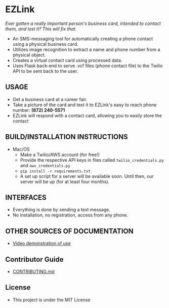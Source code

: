 # EZLink

_Ever gotten a really important person's business card, intended to contact them, and lost it? This will fix that._
  * An SMS-messaging tool for automatically creating a phone contact using a physical business card.
  * Utilizes image recognition to extract a name and phone number from a physical object.
  * Creates a virtual contact card using processed data. 
  * Uses Flask back-end to serve .vcf files (phone contact file) to the Twilio API to be sent back to the user.

## USAGE
  * Get a business card at a career fair.
  * Take a picture of the card and text it to EZLink's easy to reach phone number: __(872) 240-5571__
  * EZLink will respond with a contact card, allowing you to easily store the contact

## BUILD/INSTALLATION INSTRUCTIONS
  * Mac/OS
    * Make a Twilio/AWS account (for free!)
    * Provide the respective API keys in files called `twilio_credentials.py` and `aws_credentials.py`
    * `pip install -r requirements.txt`
    * A set up script for a server will be available soon. Until then, our server will be up (for at least four months).

## INTERFACES
  * Everything is done by sending a text message. 
  * No installation, no registration, access from any phone.

## OTHER SOURCES OF DOCUMENTATION
  * [Video demonstration of use](https://vimeo.com/205743684)

## Contributor Guide
  * [CONTRIBUTING.md](https://github.com/EZLink/EZLink/blob/master/CONTRIBUTING.md)

## License
  * This project is under the MIT License
